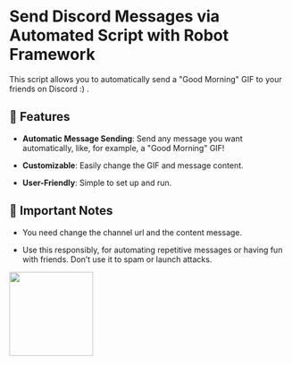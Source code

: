 # Send Discord Messages via Automated Script with Robot Framework

This script allows you to automatically send a "Good Morning" GIF to your friends on Discord :) .

## 🚀 Features 
- **Automatic Message Sending**: Send any message you want automatically, like, for example, a "Good Morning" GIF!
  
- **Customizable**: Easily change the GIF and message content.
  
- **User-Friendly**: Simple to set up and run.


## 📌 Important Notes

  - You need change the channel url and the content message.
    
  - Use this responsibly, for automating repetitive messages or having fun with friends. Don’t use it to spam or launch attacks.
   <img src="https://media4.giphy.com/media/v1.Y2lkPTc5MGI3NjExcmdyMndnYThlZWVxZ3MzaGgwZXNla3VhZmc5a3kzazBjNjhwODV6diZlcD12MV9pbnRlcm5hbF9naWZfYnlfaWQmY3Q9cw/PZShNCt8E51Ti/200.gif" width="150px" align="center"/> 
